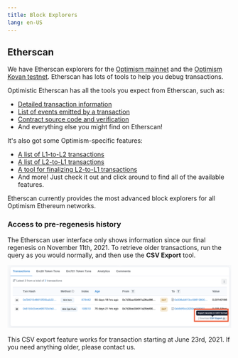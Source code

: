```yaml
---
title: Block Explorers
lang: en-US
---
```


## Etherscan

We have Etherscan explorers for the [Optimism mainnet](https://optimistic.etherscan.io) and the [Optimism Kovan testnet](https://kovan-optimistic.etherscan.io).
Etherscan has lots of tools to help you debug transactions.

Optimistic Etherscan has all the tools you expect from Etherscan, such as:
- [Detailed transaction information](https://optimistic.etherscan.io/tx/0x292423266d6da24126dc4e0e81890c22a67295cc8b1a987e71ad84748511452f)
- [List of events emitted by a transaction](https://optimistic.etherscan.io/tx/0x292423266d6da24126dc4e0e81890c22a67295cc8b1a987e71ad84748511452f#eventlog)
- [Contract source code and verification](https://optimistic.etherscan.io/address/0x420000000000000000000000000000000000000F#code)
- And everything else you might find on Etherscan!

It's also got some Optimism-specific features:
- [A list of L1-to-L2 transactions](https://optimistic.etherscan.io/txsEnqueued)
- [A list of L2-to-L1 transactions](https://optimistic.etherscan.io/txsExit)
- [A tool for finalizing L2-to-L1 transactions](https://optimistic.etherscan.io/messagerelayer)
- And more! Just check it out and click around to find all of the available features.

Etherscan currently provides the most advanced block explorers for all Optimism Ethereum networks.

### Access to pre-regenesis history

The Etherscan user interface only shows information since our final regenesis on November 11th, 2021. 
To retrieve older transactions, run the query as you would normally, and then use the **CSV Export** tool.

![CSV Export](../../assets/docs/useful-tools/explorers/etherscan_csv_export.png)

This CSV export feature works for transaction starting at June 23rd, 2021. If you need anything older, please contact us.

